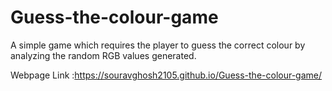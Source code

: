 # Guess-the-colour-game
A simple game which requires the player to guess the correct colour by analyzing the random RGB values generated.

Webpage Link :https://souravghosh2105.github.io/Guess-the-colour-game/
